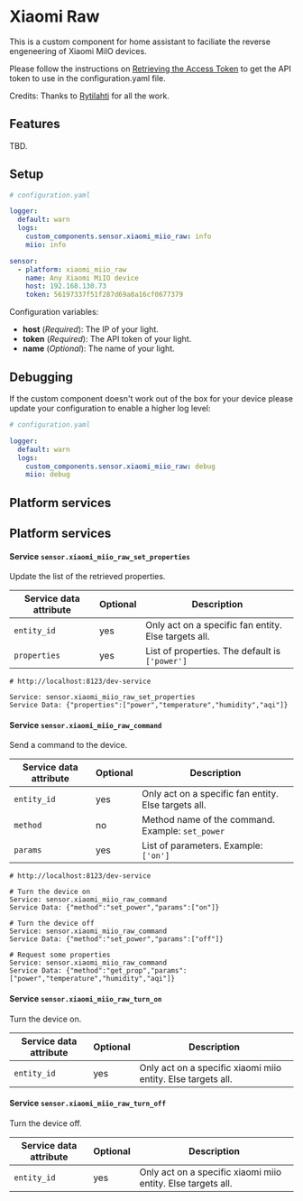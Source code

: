 # Xiaomi Raw

This is a custom component for home assistant to faciliate the reverse engeneering of Xiaomi MiIO devices.

Please follow the instructions on [Retrieving the Access Token](https://home-assistant.io/components/xiaomi/#retrieving-the-access-token) to get the API token to use in the configuration.yaml file.

Credits: Thanks to [Rytilahti](https://github.com/rytilahti/python-miio) for all the work.

## Features

TBD.

## Setup

```yaml
# configuration.yaml

logger:
  default: warn
  logs:
    custom_components.sensor.xiaomi_miio_raw: info
    miio: info

sensor:
  - platform: xiaomi_miio_raw
    name: Any Xiaomi MiIO device
    host: 192.168.130.73
    token: 56197337f51f287d69a8a16cf0677379
```

Configuration variables:
- **host** (*Required*): The IP of your light.
- **token** (*Required*): The API token of your light.
- **name** (*Optional*): The name of your light.

## Debugging

If the custom component doesn't work out of the box for your device please update your configuration to enable a higher log level:

```yaml
# configuration.yaml

logger:
  default: warn
  logs:
    custom_components.sensor.xiaomi_miio_raw: debug
    miio: debug
```

## Platform services

## Platform services

#### Service `sensor.xiaomi_miio_raw_set_properties`

Update the list of the retrieved properties.

| Service data attribute    | Optional | Description                                                                |
|---------------------------|----------|----------------------------------------------------------------------------|
| `entity_id`               |      yes | Only act on a specific fan entity. Else targets all.                       |
| `properties`              |      yes | List of properties. The default is `['power']`                             |


```
# http://localhost:8123/dev-service

Service: sensor.xiaomi_miio_raw_set_properties
Service Data: {"properties":["power","temperature","humidity","aqi"]}
```

#### Service `sensor.xiaomi_miio_raw_command`

Send a command to the device.

| Service data attribute    | Optional | Description                                                                |
|---------------------------|----------|----------------------------------------------------------------------------|
| `entity_id`               |      yes | Only act on a specific fan entity. Else targets all.                       |
| `method`                  |       no | Method name of the command. Example: `set_power`                           |
| `params`                  |      yes | List of parameters. Example: `['on']`                                      |


```
# http://localhost:8123/dev-service

# Turn the device on
Service: sensor.xiaomi_miio_raw_command
Service Data: {"method":"set_power","params":["on"]}

# Turn the device off
Service: sensor.xiaomi_miio_raw_command
Service Data: {"method":"set_power","params":["off"]}

# Request some properties
Service: sensor.xiaomi_miio_raw_command
Service Data: {"method":"get_prop","params":["power","temperature","humidity","aqi"]}
```

#### Service `sensor.xiaomi_miio_raw_turn_on`

Turn the device on.

| Service data attribute    | Optional | Description                                                          |
|---------------------------|----------|----------------------------------------------------------------------|
| `entity_id`               |      yes | Only act on a specific xiaomi miio entity. Else targets all.         |

#### Service `sensor.xiaomi_miio_raw_turn_off`

Turn the device off.

| Service data attribute    | Optional | Description                                                          |
|---------------------------|----------|----------------------------------------------------------------------|
| `entity_id`               |      yes | Only act on a specific xiaomi miio entity. Else targets all.         |

